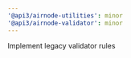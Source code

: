 ```yaml
---
'@api3/airnode-utilities': minor
'@api3/airnode-validator': minor
---
```


Implement legacy validator rules
